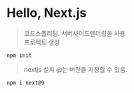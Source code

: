 # Hello, Next.js
>  코드스플리팅. 서버사이드렌더링을 사용   
>  프로젝트 생성
```
npm init 
```
> nextjs 설치
> @는 버전을 지정할 수 있음.
```
npm i next@9
```
